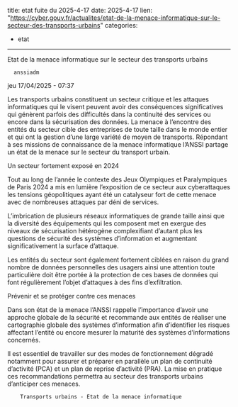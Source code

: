  
title: etat fuite du 2025-4-17
date: 2025-4-17
lien: "https://cyber.gouv.fr/actualites/etat-de-la-menace-informatique-sur-le-secteur-des-transports-urbains"
categories:
  - etat
---

Etat de la menace informatique sur le secteur des transports urbains

            


      anssiadm
jeu 17/04/2025 - 07:37

      

              
  

    

      
            
Les transports urbains constituent un secteur critique et les attaques informatiques qui le visent peuvent avoir des conséquences significatives qui génèrent parfois des difficultés dans la continuité des services ou encore dans la sécurisation des données. La menace à l’encontre des entités du secteur cible des entreprises de toute taille
dans le monde entier
et qui ont la gestion d’une large variété de moyen de transports. Répondant à ses missions de connaissance de la menace informatique
l’ANSSI partage un état de la menace sur le secteur du transport urbain.

Un secteur fortement exposé en 2024

Tout au long de l’année
le contexte des Jeux Olympiques et Paralympiques de Paris 2024 a mis en lumière l’exposition de ce secteur aux cyberattaques
les tensions géopolitiques ayant été un catalyseur fort de cette menace avec de nombreuses attaques par déni de services.

L’imbrication de plusieurs réseaux informatiques de grande taille ainsi que la diversité des équipements qui les composent met en exergue des niveaux de sécurisation hétérogène complexifiant d’autant plus les questions de sécurité des systèmes d’information et augmentant significativement la surface d’attaque.

Les entités du secteur sont également fortement ciblées en raison du grand nombre de données personnelles des usagers
ainsi une attention toute particulière doit être portée à la protection de ces bases de données qui font régulièrement l’objet d’attaques à des fins d’exfiltration.

Prévenir et se protéger contre ces menaces

Dans son état de la menace
l’ANSSI rappelle l’importance d’avoir une approche globale de la sécurité et recommande aux entités de réaliser une cartographie globale des systèmes d’information afin d’identifier les risques affectant l’entité ou encore mesurer la maturité des systèmes d’informations concernés.

Il est essentiel de travailler sur des modes de fonctionnement dégradé notamment pour assurer et préparer en parallèle un plan de continuité d’activité (PCA) et un plan de reprise d’activité (PRA). La mise en pratique ces recommandations permettra au secteur des transports urbains d’anticiper ces menaces.


      
    

  


              
  

    

      
        Transports urbains - Etat de la menace informatique
